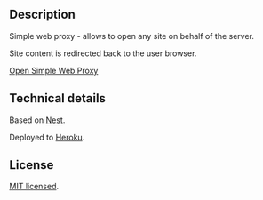 ## Description

Simple web proxy - allows to open any site on behalf of the server.

Site content is redirected back to the user browser.

[Open Simple Web Proxy](https://swproxy.herokuapp.com/)

## Technical details

Based on [Nest](https://github.com/nestjs/nest).

Deployed to [Heroku](https://www.heroku.com/).

## License

[MIT licensed](LICENSE).
